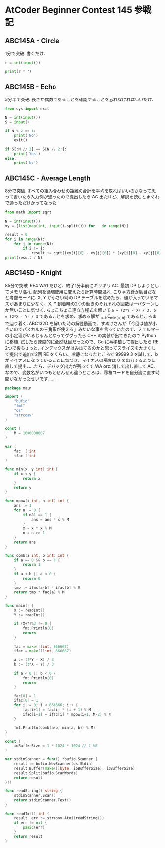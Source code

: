 # AtCoder Beginner Contest 145 参戦記

## ABC145A - Circle

1分で突破. 書くだけ.

```python
r = int(input())

print(r * r)
```

## ABC145B - Echo

3分半で突破. 長さが偶数であることを確認することを忘れなければいいだけ.

```python
from sys import exit

N = int(input())
S = input()

if N % 2 == 1:
    print('No')
    exit()

if S[:N // 2] == S[N // 2:]:
    print('Yes')
else:
    print('No')
```

## ABC145C - Average Length

8分で突破. すべての組み合わせの距離の合計を平均を取ればいいのかなって思って書いたら入力例が通ったので提出したら AC 出たけど、解説を読むとまぐれで通っただけかってなった.

```python
from math import sqrt

N = int(input())
xy = [list(map(int, input().split())) for _ in range(N)]

result = 0
for i in range(N):
    for j in range(N):
        if i != j:
            result += sqrt((xy[i][0] - xy[j][0]) * (xy[i][0] - xy[j][0]) + (xy[i][1] - xy[j][1]) * (xy[i][1] - xy[j][1]))
print(result / N)
```

## ABC145D - Knight

85分で突破. RE4 WA1 だけど、終了1分半前にギリギリ AC. 最初 DP しようとしてメモリ溢れ. 配列を循環使用に変えたら計算時間溢れ. こりゃ方針が駄目だなと考慮モードに. X, Y が小さい時の DP テーブルを眺めたら、値が入っているマスがあまりに少なく、X, Y 到着時の2つの動きのそれぞれの回数は一パターンしか無いことに気づく. ちょこちょこ連立方程式を解いて `a = (2*Y - X) / 3, b = (2*X - Y) / 3` であることを求め、求める解が <sub>a+b</sub>C<sub>min(a, b)</sub> であるところまで辿り着く. ABC132D を解いた時の解説動画で、すぬけさんが「今回は値が小さいのでパスカルの三角形が使える」みたいな事を言っていたので、フェルマーの小定理がいるじゃんとなってググったら C++ の実装が出てきたので Python に移植. 試したら速度的に全然駄目だったので、Go に再移植して提出したら RE 2つで後ちょっと. インデックスがはみ出てるのかと思ってスライスを大きくして提出で追加で2回 RE をくらい、冷静になったところで 99999 3 を試して、b がマイナスになっていることに気づき、マイナスの場合は 0 を出力するように直して提出……たら、デバッグ出力が残ってて WA orz. 消して出し直して AC. なので、変数名がいつもとぜんぜん違うところは、移植コードを自分流に直す時間がなかったせいです…….

```go
package main

import (
	"bufio"
	"fmt"
	"os"
	"strconv"
)

const (
	M = 1000000007
)

var (
	fac  []int
	ifac []int
)

func min(x, y int) int {
	if x < y {
		return x
	}
	return y
}

func mpow(x int, n int) int {
	ans := 1
	for n != 0 {
		if n&1 == 1 {
			ans = ans * x % M
		}
		x = x * x % M
		n = n >> 1
	}
	return ans
}

func comb(a int, b int) int {
	if a == 0 && b == 0 {
		return 1
	}
	if a < b || a < 0 {
		return 0
	}
	tmp := ifac[a-b] * ifac[b] % M
	return tmp * fac[a] % M
}

func main() {
	X := readInt()
	Y := readInt()

	if (X+Y)%3 != 0 {
		fmt.Println(0)
		return
	}

	fac = make([]int, 666667)
	ifac = make([]int, 666667)

	a := (2*Y - X) / 3
	b := (2*X - Y) / 3

	if a < 0 || b < 0 {
		fmt.Println(0)
		return
	}

	fac[0] = 1
	ifac[0] = 1
	for i := 0; i < 666666; i++ {
		fac[i+1] = fac[i] * (i + 1) % M
		ifac[i+1] = ifac[i] * mpow(i+1, M-2) % M
	}

	fmt.Println(comb(a+b, min(a, b)) % M)
}

const (
	ioBufferSize = 1 * 1024 * 1024 // 1 MB
)

var stdinScanner = func() *bufio.Scanner {
	result := bufio.NewScanner(os.Stdin)
	result.Buffer(make([]byte, ioBufferSize), ioBufferSize)
	result.Split(bufio.ScanWords)
	return result
}()

func readString() string {
	stdinScanner.Scan()
	return stdinScanner.Text()
}

func readInt() int {
	result, err := strconv.Atoi(readString())
	if err != nil {
		panic(err)
	}
	return result
}
```
